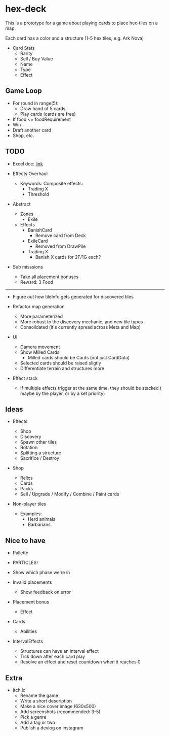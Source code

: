 # hex-deck

This is a prototype for a game about playing cards to place hex-tiles on a map.

Each card has a color and a structure (1-5 hex tiles, e.g. Ark Nova)

- Card Stats
  - Rarity
  - Sell / Buy Value
  - Name
  - Type
  - Effect

## Game Loop

- For round in range(5):
  - Draw hand of 5 cards
  - Play cards (cards are free)
- If food <= foodRequirement
- Win
- Draft another card
- Shop, etc.

## TODO

- Excel doc: [link](https://docs.google.com/spreadsheets/d/1TMEV-sFI3mOZJgG8Z5mYMCvU5P2x5S5duTnkkBkJ5sk/edit#gid=0)

- Effects Overhaul
  - Keywords: Composite effects:
    - Trading X
    - Threshold
- Abstract
  - Zones
    - Exile
  - Effects
    - BanishCard
      - Remove card from Deck
    - ExileCard
      - Removed from DrawPile
    - Trading X
      - Banish X cards for 2F/1G each?

- Sub misssions
  - Take all placement bonuses
  - Reward: 3 Food

---

- Figure out how tileInfo gets generated for discovered tiles

- Refactor map generation
  - More parameterized
  - More robust to the discovery mechanic, and new tile types
  - Consolidated (it's currently spread across Meta and Map)

- UI
  - Camera movement
  - Show Milled Cards
    - Milled cards should be Cards (not just CardData)
  - Selected cards should be raised sligtly
  - Differentiate terrain and structures more

- Effect stack
  - If multiple effects trigger at the same time, they should be stacked ( maybe by the player, or by a set priority)

## Ideas

- Effects
  - Shop
  - Discovery
  - Spawn other tiles
  - Rotation
  - Splitting a structure
  - Sacrifice / Destroy

- Shop
  - Relics
  - Cards
  - Packs
  - Sell / Upgrade / Modify / Combine / Paint cards

- Non-player tiles  
  - Examples:
    - Herd animals
    - Barbarians

## Nice to have

- Pallette
- PARTICLES!
- Show which phase we're in
- Invalid placements
  - Show feedback on error
- Placement bonus
  - Effect
- Cards
  - Abilities

- IntervalEffects
  - Structures can have an interval effect
  - Tick down after each card play
  - Resolve an effect and reset countdown when it reaches 0

## Extra

- itch.io
  - Rename the game
  - Write a short description
  - Make a nice cover image (630x500)
  - Add screenshots (recommended: 3-5)
  - Pick a genre
  - Add a tag or two
  - Publish a devlog on instagram
